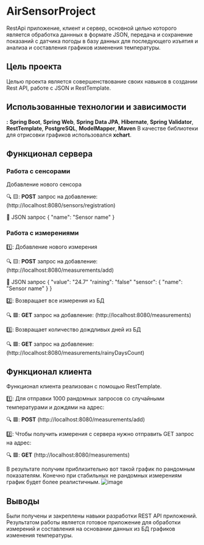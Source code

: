 # AirSensorProject

RestApi приложение, клиент и сервер, основной целью которого является обработка даннных в формате JSON, передача и сохранение показаний с датчика погоды в базу данных для последующего изъятия и анализа и составления графиков изменения температуры.
## Цель проекта
Целью проекта является совершенствование своих навыков в создании Rest API, работе с JSON и RestTemplate.
## Использованные технологии и зависимости
**:** **Spring Boot**, **Spring Web**, **Spring Data JPA**, **Hibernate**, **Spring Validator**, **RestTemplate**, **PostgreSQL**, **ModelMapper**, **Maven**
В качестве библиотеки для отрисовки графиков использовался **xchart**.

## Функционал сервера
### Работа с сенсорами
Добавление нового сенсора

:mag: 🟨: **POST** запрос на добавление: (http://localhost:8080/sensors/registration)

:scroll: JSON запрос
{
    "name": "Sensor name"
}

### Работа с измерениями

1️⃣: Добавление нового измерения

:mag: 🟨: **POST** запрос на добавление: (http://localhost:8080/measurements/add)

:scroll: JSON запрос
{
    "value": "24.7"
    "raining": "false"
    "sensor": {
    "name": "Sensor name"
   }
}

2️⃣: Возвращает все измерения из БД

:mag: 🟩: **GET** запрос на добавление: (http://localhost:8080/measurements)

3️⃣: Возвращает количество дождливых дней из БД

:mag: 🟩: **GET** запрос на добавление: (http://localhost:8080/measurements/rainyDaysCount)

## Функционал клиента

Функционал клиента реализован с помощью RestTemplate.

1️⃣: Для отправки 1000 рандомных запросов со случайными температурами и дождями на адрес:

:mag: 🟩: **POST** (http://localhost:8080/measurements/add)

2️⃣: Чтобы получить измерения с сервера нужно отправить GET запрос на адрес:

:mag: 🟩: **GET** (http://localhost:8080/measurements)

В результате получим приблизительно вот такой график по рандомным показателям. Конечно при стабильных не рандомных измерениям график будет более реалистичным.
![image](https://github.com/AleksandrRubsov/AirSensorProject/assets/70627203/ed3415d1-cf35-418a-bac6-3bb85d4786c2)

## Выводы
Были получены и закреплены навыки разработки REST API приложений. Результатом работы является готовое приложение для обработки измерений и составления на основании данных из БД графиков изменения температуры. 





